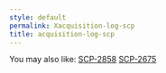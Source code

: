 ```yaml
---
style: default
permalink: Xacquisition-log-scp
title: acquisition-log-scp
---
```

You may also like:
[SCP-2858](http://scp-wiki.net/scp-2858)
[SCP-2675](http://scp-wiki.net/scp-2675)